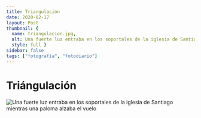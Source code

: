 ```yaml
---
title: Triangulación
date: 2020-02-17
layout: Post
thumbnail: {
  name: triangulacion.jpg, 
  alt: Una fuerte luz entraba en los soportales de la iglesia de Santiago mientras una paloma alzaba el vuelo, 
  style: full }
sidebar: false
tags: ["fotografía", "fotodiario"]
---
```


# Triángulación

<img src="~@images/triangulacion.jpg" alt="Una fuerte luz entraba en los soportales de la iglesia de Santiago mientras una paloma alzaba el vuelo" />
